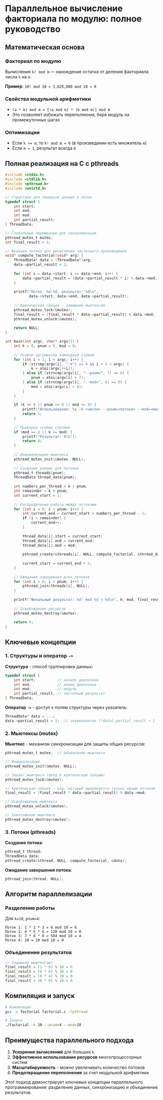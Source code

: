 # Параллельное вычисление факториала по модулю: полное руководство

## Математическая основа

### Факториал по модулю
Вычисление `k! mod m` — нахождение остатка от деления факториала числа `k` на `m`.

**Пример**: `10! mod 10 = 3,628,800 mod 10 = 0`

### Свойства модульной арифметики
- `(a * b) mod m = [(a mod m) * (b mod m)] mod m`
- Это позволяет избежать переполнения, беря модуль на промежуточных шагах

### Оптимизации
- Если `k >= m`, то `k! mod m = 0` (в произведении есть множитель `m`)
- Если `m = 1`, результат всегда `0`

## Полная реализация на C с pthreads

```c
#include <stdio.h>
#include <stdlib.h>
#include <pthread.h>
#include <unistd.h>

// Структура для передачи данных в поток
typedef struct {
    int start;
    int end;
    int mod;
    int partial_result;
} ThreadData;

// Глобальные переменные для синхронизации
pthread_mutex_t mutex;
int final_result = 1;

// Функция потока для вычисления частичного произведения
void* compute_factorial(void* arg) {
    ThreadData* data = (ThreadData*)arg;
    data->partial_result = 1;
    
    for (int i = data->start; i <= data->end; i++) {
        data->partial_result = (data->partial_result * i) % data->mod;
    }
    
    printf("Поток: %d-%d, результат: %d\n", 
           data->start, data->end, data->partial_result);
    
    // Критическая секция - защищаем мьютексом
    pthread_mutex_lock(&mutex);
    final_result = (final_result * data->partial_result) % data->mod;
    pthread_mutex_unlock(&mutex);
    
    return NULL;
}

int main(int argc, char* argv[]) {
    int k = 0, pnum = 0, mod = 0;
    
    // Разбор аргументов командной строки
    for (int i = 1; i < argc; i++) {
        if (strcmp(argv[i], "-k") == 0 && i + 1 < argc) {
            k = atoi(argv[++i]);
        } else if (strncmp(argv[i], "--pnum=", 7) == 0) {
            pnum = atoi(argv[i] + 7);
        } else if (strncmp(argv[i], "--mod=", 6) == 0) {
            mod = atoi(argv[i] + 6);
        }
    }
    
    if (k <= 0 || pnum <= 0 || mod <= 0) {
        printf("Использование: %s -k <число> --pnum=<потоки> --mod=<модуль>\n", argv[0]);
        return 1;
    }
    
    // Проверка особых случаев
    if (mod == 1 || k >= mod) {
        printf("Результат: 0\n");
        return 0;
    }
    
    // Инициализация мьютекса
    pthread_mutex_init(&mutex, NULL);
    
    // Создание данных для потоков
    pthread_t threads[pnum];
    ThreadData thread_data[pnum];
    
    int numbers_per_thread = k / pnum;
    int remainder = k % pnum;
    int current_start = 1;
    
    // Распределение работы между потоками
    for (int i = 0; i < pnum; i++) {
        int current_end = current_start + numbers_per_thread - 1;
        if (i < remainder) {
            current_end++;
        }
        
        thread_data[i].start = current_start;
        thread_data[i].end = current_end;
        thread_data[i].mod = mod;
        
        pthread_create(&threads[i], NULL, compute_factorial, &thread_data[i]);
        
        current_start = current_end + 1;
    }
    
    // Ожидание завершения всех потоков
    for (int i = 0; i < pnum; i++) {
        pthread_join(threads[i], NULL);
    }
    
    printf("Финальный результат: %d! mod %d = %d\n", k, mod, final_result);
    
    // Освобождение ресурсов
    pthread_mutex_destroy(&mutex);
    
    return 0;
}
```

## Ключевые концепции

### 1. Структуры и оператор `->`

**Структура** - способ группировки данных:
```c
typedef struct {
    int start;          // начало диапазона
    int end;            // конец диапазона  
    int mod;            // модуль
    int partial_result; // частичный результат
} ThreadData;
```

**Оператор `->`** - доступ к полям структуры через указатель:
```c
ThreadData* data = ...;
data->partial_result = 1;  // эквивалентно (*data).partial_result = 1
```

### 2. Мьютексы (mutex)

**Мьютекс** - механизм синхронизации для защиты общих ресурсов:

```c
pthread_mutex_t mutex;  // объявление мьютекса

// Инициализация
pthread_mutex_init(&mutex, NULL);

// Захват мьютекса (вход в критическую секцию)
pthread_mutex_lock(&mutex);

// Критическая секция - код, который выполняется только одним потоком
final_result = (final_result * data->partial_result) % data->mod;

// Освобождение мьютекса
pthread_mutex_unlock(&mutex);

// Уничтожение мьютекса
pthread_mutex_destroy(&mutex);
```

### 3. Потоки (pthreads)

**Создание потока**:
```c
pthread_t thread;
ThreadData data;
pthread_create(&thread, NULL, compute_factorial, &data);
```

**Ожидание завершения потока**:
```c
pthread_join(thread, NULL);
```

## Алгоритм параллелизации

### Разделение работы
Для `k=10`, `pnum=4`:
```
Поток 1: 1 * 2 * 3 = 6 mod 10 = 6
Поток 2: 4 * 5 * 6 = 120 mod 10 = 0  
Поток 3: 7 * 8 * 9 = 504 mod 10 = 4
Поток 4: 10 = 10 mod 10 = 0
```

### Объединение результатов
```c
// Защищено мьютексом!
final_result = (1 * 6) % 10 = 6
final_result = (6 * 0) % 10 = 0
final_result = (0 * 4) % 10 = 0  
final_result = (0 * 0) % 10 = 0
```

## Компиляция и запуск

```bash
# Компиляция
gcc -o factorial factorial.c -lpthread

# Запуск
./factorial -k 10 --pnum=4 --mod=10
```

## Преимущества параллельного подхода

1. **Ускорение вычислений** для больших `k`
2. **Эффективное использование ресурсов** многопроцессорных систем
3. **Масштабируемость** - можно увеличивать количество потоков
4. **Предотвращение переполнения** за счет модульной арифметики

Этот подход демонстрирует ключевые концепции параллельного программирования: разделение данных, синхронизацию и объединение результатов.